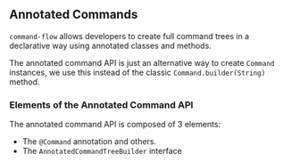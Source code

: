 ## Annotated Commands

`command-flow` allows developers to create full command trees in a declarative way
using annotated classes and methods.

The annotated command API is just an alternative way to create `Command` instances,
we use this instead of the classic `Command.builder(String)` method.

### Elements of the Annotated Command API

The annotated command API is composed of 3 elements:
- The `@Command` annotation and others.
- The `AnnotatedCommandTreeBuilder` interface